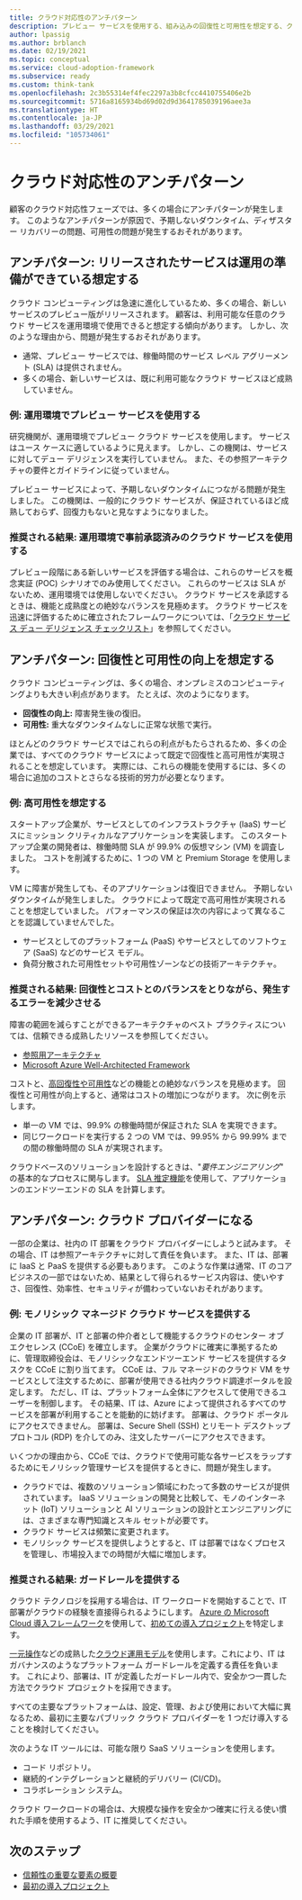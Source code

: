 ```yaml
---
title: クラウド対応性のアンチパターン
description: プレビュー サービスを使用する、組み込みの回復性と可用性を想定する、クラウドに対して IT の準備が整っていることを想定するなど、クラウド導入における対応性のアンチパターンを回避します。
author: lpassig
ms.author: brblanch
ms.date: 02/19/2021
ms.topic: conceptual
ms.service: cloud-adoption-framework
ms.subservice: ready
ms.custom: think-tank
ms.openlocfilehash: 2c3b55314ef4fec2297a3b8cfcc4410755406e2b
ms.sourcegitcommit: 5716a8165934bd69d02d9d3641785039196aee3a
ms.translationtype: HT
ms.contentlocale: ja-JP
ms.lasthandoff: 03/29/2021
ms.locfileid: "105734061"
---
```

# <a name="cloud-readiness-antipatterns"></a>クラウド対応性のアンチパターン

顧客のクラウド対応性フェーズでは、多くの場合にアンチパターンが発生します。 このようなアンチパターンが原因で、予期しないダウンタイム、ディザスター リカバリーの問題、可用性の問題が発生するおそれがあります。

## <a name="antipattern-assume-released-services-are-ready-for-production"></a>アンチパターン: リリースされたサービスは運用の準備ができている想定する

クラウド コンピューティングは急速に進化しているため、多くの場合、新しいサービスのプレビュー版がリリースされます。 顧客は、利用可能な任意のクラウド サービスを運用環境で使用できると想定する傾向があります。 しかし、次のような理由から、問題が発生するおそれがあります。

- 通常、プレビュー サービスでは、稼働時間のサービス レベル アグリーメント (SLA) は提供されません。
- 多くの場合、新しいサービスは、既に利用可能なクラウド サービスほど成熟していません。

### <a name="example-use-a-preview-service-in-production"></a>例: 運用環境でプレビュー サービスを使用する

研究機関が、運用環境でプレビュー クラウド サービスを使用します。 サービスはユース ケースに適しているように見えます。 しかし、この機関は、サービスに対してデュー デリジェンスを実行していません。 また、その参照アーキテクチャの要件とガイドラインに従っていません。

プレビュー サービスによって、予期しないダウンタイムにつながる問題が発生しました。 この機関は、一般的にクラウド サービスが、保証されているほど成熟しておらず、回復力もないと見なすようになりました。

### <a name="preferred-outcome-use-pre-approved-cloud-services-in-production"></a>推奨される結果: 運用環境で事前承認済みのクラウド サービスを使用する

プレビュー段階にある新しいサービスを評価する場合は、これらのサービスを概念実証 (POC) シナリオでのみ使用してください。 これらのサービスは SLA がないため、運用環境では使用しないでください。 クラウド サービスを承認するときは、機能と成熟度との絶妙なバランスを見極めます。 クラウド サービスを迅速に評価するために確立されたフレームワークについては、「[クラウド サービス デュー デリジェンス チェックリスト](https://www.microsoft.com/trust-center/compliance/due-diligence-checklist)」を参照してください。

## <a name="antipattern-assume-increased-resiliency-and-availability"></a>アンチパターン: 回復性と可用性の向上を想定する

クラウド コンピューティングは、多くの場合、オンプレミスのコンピューティングよりも大きい利点があります。 たとえば、次のようになります。

- **回復性の向上:** 障害発生後の復旧。
- **可用性:** 重大なダウンタイムなしに正常な状態で実行。

ほとんどのクラウド サービスではこれらの利点がもたらされるため、多くの企業では、すべてのクラウド サービスによって既定で回復性と高可用性が実現されることを想定しています。 実際には、これらの機能を使用するには、多くの場合に追加のコストとさらなる技術的労力が必要となります。

### <a name="example-assume-high-availability"></a>例: 高可用性を想定する

スタートアップ企業が、サービスとしてのインフラストラクチャ (IaaS) サービスにミッション クリティカルなアプリケーションを実装します。 このスタートアップ企業の開発者は、稼働時間 SLA が 99.9% の仮想マシン (VM) を調査しました。 コストを削減するために、1 つの VM と Premium Storage を使用します。

VM に障害が発生しても、そのアプリケーションは復旧できません。 予期しないダウンタイムが発生しました。 クラウドによって既定で高可用性が実現されることを想定していました。 パフォーマンスの保証は次の内容によって異なることを認識していませんでした。

- サービスとしてのプラットフォーム (PaaS) やサービスとしてのソフトウェア (SaaS) などのサービス モデル。
- 負荷分散された可用性セットや可用性ゾーンなどの技術アーキテクチャ。

### <a name="preferred-outcome-reduce-failures-while-balancing-resiliency-and-costs"></a>推奨される結果: 回復性とコストとのバランスをとりながら、発生するエラーを減少させる

障害の範囲を減らすことができるアーキテクチャのベスト プラクティスについては、信頼できる成熟したリソースを参照してください。

- [参照用アーキテクチャ](/azure/architecture/browse/)
- [Microsoft Azure Well-Architected Framework](/azure/architecture/framework/)

コストと、[高回復性や可用性](/azure/architecture/framework/resiliency/overview)などの機能との絶妙なバランスを見極めます。 回復性と可用性が向上すると、通常はコストの増加につながります。 次に例を示します。

- 単一の VM では、99.9% の稼働時間が保証された SLA を実現できます。
- 同じワークロードを実行する 2 つの VM では、99.95% から 99.99% までの間の稼働時間の SLA が実現されます。

クラウドベースのソリューションを設計するときは、"*要件エンジニアリング*" の基本的なプロセスに関与します。 [SLA 推定機能](https://github.com/mspnp/samples/tree/master/Reliability/SLAEstimator)を使用して、アプリケーションのエンドツーエンドの SLA を計算します。

## <a name="antipattern-become-a-cloud-provider"></a>アンチパターン: クラウド プロバイダーになる

一部の企業は、社内の IT 部署をクラウド プロバイダーにしようと試みます。 その場合、IT は参照アーキテクチャに対して責任を負います。 また、IT は、部署に IaaS と PaaS を提供する必要もあります。 このような作業は通常、IT のコア ビジネスの一部ではないため、結果として得られるサービス内容は、使いやすさ、回復性、効率性、セキュリティが備わっていないおそれがあります。

### <a name="example-provide-monolithic-managed-cloud-services"></a>例: モノリシック マネージド クラウド サービスを提供する

企業の IT 部署が、IT と部署の仲介者として機能するクラウドのセンター オブ エクセレンス (CCoE) を確立します。 企業がクラウドに確実に準拠するために、管理取締役会は、モノリシックなエンドツーエンド サービスを提供するタスクを CCoE に割り当てます。 CCoE は、フル マネージドのクラウド VM をサービスとして注文するために、部署が使用できる社内クラウド調達ポータルを設定します。 ただし、IT は、プラットフォーム全体にアクセスして使用できるユーザーを制御します。 その結果、IT は、Azure によって提供されるすべてのサービスを部署が利用することを能動的に妨げます。 部署は、クラウド ポータルにアクセスできません。 部署は、Secure Shell (SSH) とリモート デスクトップ プロトコル (RDP) を介してのみ、注文したサーバーにアクセスできます。

いくつかの理由から、CCoE では、クラウドで使用可能な各サービスをラップするためにモノリシック管理サービスを提供するときに、問題が発生します。

- クラウドでは、複数のソリューション領域にわたって多数のサービスが提供されています。 IaaS ソリューションの開発と比較して、モノのインターネット (IoT) ソリューションと AI ソリューションの設計とエンジニアリングには、さまざまな専門知識とスキル セットが必要です。
- クラウド サービスは頻繁に変更されます。
- モノリシック サービスを提供しようとすると、IT は部署ではなくプロセスを管理し、市場投入までの時間が大幅に増加します。

### <a name="preferred-outcome-provide-guardrails"></a>推奨される結果: ガードレールを提供する

クラウド テクノロジを採用する場合は、IT ワークロードを開始することで、IT 部署がクラウドの経験を直接得られるようにします。 [Azure の Microsoft Cloud 導入フレームワーク](../index.yml)を使用して、[初めての導入プロジェクト](../strategy/first-adoption-project.md)を特定します。

[一元操作](../operating-model/compare.md#centralized-operations)などの成熟した[クラウド運用モデル](../operating-model/compare.md)を使用します。これにより、IT はガバナンスのようなプラットフォーム ガードレールを定義する責任を負います。 これにより、部署は、IT が定義したガードレール内で、安全かつ一貫した方法でクラウド プロジェクトを採用できます。

すべての主要なプラットフォームは、設定、管理、および使用において大幅に異なるため、最初に主要なパブリック クラウド プロバイダーを 1 つだけ導入することを検討してください。

次のような IT ツールには、可能な限り SaaS ソリューションを使用します。

- コード リポジトリ。
- 継続的インテグレーションと継続的デリバリー (CI/CD)。
- コラボレーション システム。

クラウド ワークロードの場合は、大規模な操作を安全かつ確実に行える使い慣れた手順を使用するよう、IT に推奨してください。

## <a name="next-steps"></a>次のステップ

- [信頼性の重要な要素の概要](/azure/architecture/framework/resiliency/overview)
- [最初の導入プロジェクト](../strategy/first-adoption-project.md)
